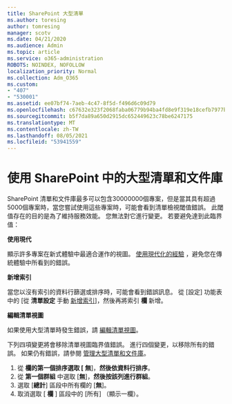 ```yaml
---
title: SharePoint 大型清單
ms.author: toresing
author: tomresing
manager: scotv
ms.date: 04/21/2020
ms.audience: Admin
ms.topic: article
ms.service: o365-administration
ROBOTS: NOINDEX, NOFOLLOW
localization_priority: Normal
ms.collection: Adm_O365
ms.custom:
- "407"
- "530001"
ms.assetid: ee07bf74-7aeb-4c47-8f5d-f496d6c09d79
ms.openlocfilehash: c67632e323f2068faba06779b94ba4fd8e9f319e18cefb7977bd3038ca770210
ms.sourcegitcommit: b5f7da89a650d2915dc652449623c78be6247175
ms.translationtype: MT
ms.contentlocale: zh-TW
ms.lasthandoff: 08/05/2021
ms.locfileid: "53941559"
---
```

# <a name="work-with-large-lists-and-libraries-in-sharepoint"></a>使用 SharePoint 中的大型清單和文件庫

SharePoint 清單和文件庫最多可以包含30000000個專案，但是當其具有超過5000個專案時，當您嘗試使用這些專案時，可能會看到清單檢視閾值錯誤。 此閾值存在的目的是為了維持服務效能。 您無法對它進行變更。 若要避免達到此臨界值：

**使用現代**

顯示許多專案在新式體驗中最適合運作的視圖。 [使用現代化的經驗](https://support.office.com/article/66dac24b-4177-4775-bf50-3d267318caa9) ，避免您在傳統體驗中所看到的錯誤。

**新增索引**

當您以沒有索引的資料行篩選或排序時，可能會看到錯誤訊息。 從 [設定] 功能表中的 [從 **清單設定** 手動 [新增索引](https://support.office.com/article/f3f00554-b7dc-44d1-a2ed-d477eac463b0)]，然後再將索引 **欄** 新增。

**編輯清單視圖**

如果使用大型清單時發生錯誤，請 [編輯清單視圖](https://support.office.com/article/15916903-e79a-423f-b4e2-02d37e1ff372)。

下列四項變更將會移除清單視圖臨界值錯誤。 進行四個變更，以移除所有的錯誤。 如果仍有錯誤，請參閱 [管理大型清單和文件庫](https://support.office.com/article/B8588DAE-9387-48C2-9248-C24122F07C59)。

1. 從 **欄的第一個排序選取 [** **無**]，**然後依資料行排序**。
2. 從 **第一個群組** 中選取 [**無**]，**然後按該列進行群組**。
3. 選取 [**總計**] 區段中所有欄的 [**無**]。
4. 取消選取 [ **欄** ] 區段中的 [所有] （顯示一欄）。

